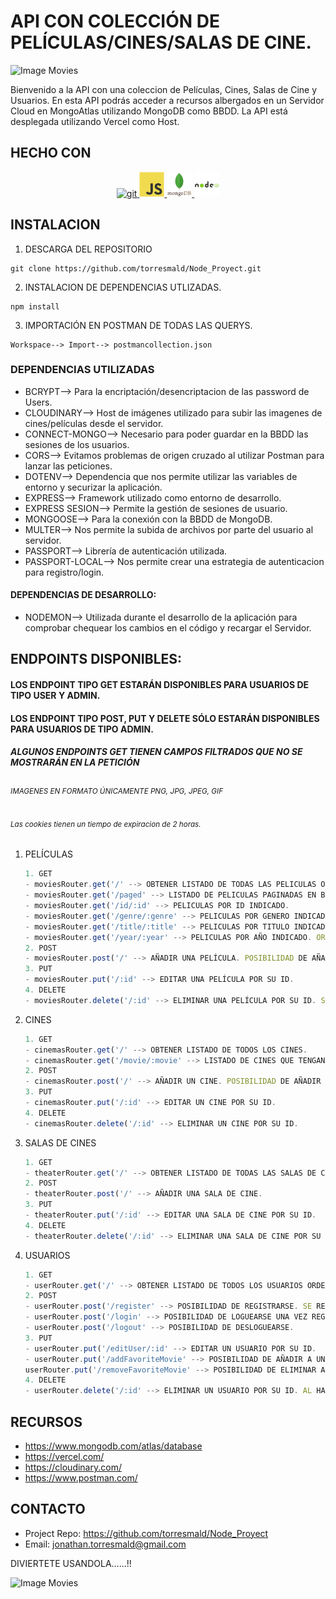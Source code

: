 # API CON COLECCIÓN DE PELÍCULAS/CINES/SALAS DE CINE.

![Image Movies](https://c7.alamy.com/compes/h7gegn/coleccion-de-16…drados-negros-con-esquinas-redondeadas-h7gegn.jpg)

Bienvenido a la API con una coleccion de Películas, Cines, Salas de Cine y Usuarios. En esta API podrás acceder a recursos albergados en un Servidor Cloud en MongoAtlas utilizando MongoDB como BBDD. La API está desplegada utilizando Vercel como Host.

## HECHO CON

<p align="center"> 
      <a href="https://git-scm.com/" target="_blank"> <img src="https://www.vectorlogo.zone/logos/git-scm/git-scm-icon.svg" alt="git" width="40" height="40"/> </a> 
    <a href="https://developer.mozilla.org/en-US/docs/Web/JavaScript" target="_blank"> <img src="https://raw.githubusercontent.com/devicons/devicon/master/icons/javascript/javascript-original.svg" alt="javascript" width="40" height="40"/> </a> 
    <a href="https://www.mongodb.com/" target="_blank"> <img src="https://raw.githubusercontent.com/devicons/devicon/master/icons/mongodb/mongodb-original-wordmark.svg" alt="mongodb" width="40" height="40"/> </a> 
    <a href="https://nodejs.org" target="_blank"> <img src="https://raw.githubusercontent.com/devicons/devicon/master/icons/nodejs/nodejs-original-wordmark.svg" alt="nodejs" width="40" height="40"/> </a> 
</p>


## INSTALACION
1. DESCARGA DEL REPOSITORIO
```
git clone https://github.com/torresmald/Node_Proyect.git
```

2. INSTALACION DE DEPENDENCIAS UTLIZADAS. 

  ```
  npm install
  ```

3. IMPORTACIÓN EN POSTMAN DE TODAS LAS QUERYS.
```
Workspace--> Import--> postmancollection.json
```

### DEPENDENCIAS UTILIZADAS

- BCRYPT--> Para la encriptación/desencriptacion de las password de Users.
- CLOUDINARY--> Host de imágenes utilizado para subir las imagenes de cines/películas desde el servidor.
- CONNECT-MONGO--> Necesario para poder guardar en la BBDD las sesiones de los usuarios.
- CORS--> Evitamos problemas de origen cruzado al utilizar Postman para lanzar las peticiones.
- DOTENV--> Dependencia que nos permite utilizar las variables de entorno y securizar la aplicación.
- EXPRESS--> Framework utilizado como entorno de desarrollo.
- EXPRESS SESION--> Permite la gestión de sesiones de usuario.
- MONGOOSE--> Para la conexión con la BBDD de MongoDB.
- MULTER--> Nos permite la subida de archivos por parte del usuario al servidor.
- PASSPORT--> Librería de autenticación utilizada.
- PASSPORT-LOCAL--> Nos permite crear una estrategia de autenticacion para registro/login.

#### DEPENDENCIAS DE DESARROLLO:

- NODEMON--> Utilizada durante el desarrollo de la aplicación para comprobar chequear los cambios en el código y recargar el Servidor.

## ENDPOINTS DISPONIBLES:
#### **LOS ENDPOINT TIPO GET ESTARÁN DISPONIBLES PARA USUARIOS DE TIPO USER Y ADMIN**.
#### **LOS ENDPOINT TIPO POST, PUT Y DELETE SÓLO ESTARÁN DISPONIBLES PARA USUARIOS DE TIPO ADMIN**.
##### ALGUNOS ENDPOINTS GET TIENEN CAMPOS FILTRADOS QUE NO SE MOSTRARÁN EN LA PETICIÓN

###### <sub>IMAGENES EN FORMATO ÚNICAMENTE PNG, JPG, JPEG, GIF</sub>
###### <sub>Las cookies tienen un tiempo de expiracion de 2 horas.</sub>

1.  PELÍCULAS
    ```jsx
    1. GET
    - moviesRouter.get('/' --> OBTENER LISTADO DE TODAS LAS PELICULAS ORDENADAS POR Nº DE LIKES.
    - moviesRouter.get('/paged' --> LISTADO DE PELICULAS PAGINADAS EN BLOQUES DE 5 PELICULAS. 
    - moviesRouter.get('/id/:id' --> PELICULAS POR ID INDICADO.
    - moviesRouter.get('/genre/:genre' --> PELICULAS POR GENERO INDICADO. 
    - moviesRouter.get('/title/:title' --> PELICULAS POR TITULO INDICADO.
    - moviesRouter.get('/year/:year' --> PELICULAS POR AÑO INDICADO. ORDENADS ASCENDENTE. 
    2. POST
    - moviesRouter.post('/' --> AÑADIR UNA PELÍCULA. POSIBILIDAD DE AÑADIR UNA IMAGEN.
    3. PUT
    - moviesRouter.put('/:id' --> EDITAR UNA PELÍCULA POR SU ID. 
    4. DELETE
    - moviesRouter.delete('/:id' --> ELIMINAR UNA PELÍCULA POR SU ID. SE BORRARÁ DEL CINE QUE LA TENGA EN CARTELERA. 
    ```
2.  CINES 
    ```jsx
    1. GET
    - cinemasRouter.get('/' --> OBTENER LISTADO DE TODOS LOS CINES.
    - cinemasRouter.get('/movie/:movie' --> LISTADO DE CINES QUE TENGAN LA PELICULA INDICADA EN CARTELERA. ORDENADOS POR NOMBRE DESCENDENTE.
    2. POST
    - cinemasRouter.post('/' --> AÑADIR UN CINE. POSIBILIDAD DE AÑADIR UNA IMAGEN.
    3. PUT
    - cinemasRouter.put('/:id' --> EDITAR UN CINE POR SU ID. 
    4. DELETE
    - cinemasRouter.delete('/:id' --> ELIMINAR UN CINE POR SU ID. 
    ```
3.  SALAS DE CINES 
    ```jsx
    1. GET
    - theaterRouter.get('/' --> OBTENER LISTADO DE TODAS LAS SALAS DE CINE.
    2. POST
    - theaterRouter.post('/' --> AÑADIR UNA SALA DE CINE.
    3. PUT
    - theaterRouter.put('/:id' --> EDITAR UNA SALA DE CINE POR SU ID. 
    4. DELETE
    - theaterRouter.delete('/:id' --> ELIMINAR UNA SALA DE CINE POR SU ID. 
    ```
4.  USUARIOS
    ```jsx
    1. GET
    - userRouter.get('/' --> OBTENER LISTADO DE TODOS LOS USUARIOS ORDENADOS POR ROL.
    2. POST
    - userRouter.post('/register' --> POSIBILIDAD DE REGISTRARSE. SE REQUIERE UN USERNAME Y UN PASSWORD. EMAIL Y TIPO DE ROL OPCIONALES.
    - userRouter.post('/login' --> POSIBILIDAD DE LOGUEARSE UNA VEZ REGISTRADO. 
    - userRouter.post('/logout' --> POSIBILIDAD DE DESLOGUEARSE. 
    3. PUT
    - userRouter.put('/editUser/:id' --> EDITAR UN USUARIO POR SU ID.
    - userRouter.put('/addFavoriteMovie' --> POSIBILIDAD DE AÑADIR A UN USUARIO SUS PELÍCULAS FAVORITAS. SE SUMARA 1 AL CONTADOR DE FAVORITOS DE LA PELICULA. 
    userRouter.put('/removeFavoriteMovie' --> POSIBILIDAD DE ELIMINAR A UN USUARIO SUS PELÍCULAS FAVORITAS. SE RESTARA 1 AL CONTADOR DE FAVORITOS DE LA PELICULA. 
    4. DELETE
    - userRouter.delete('/:id' --> ELIMINAR UN USUARIO POR SU ID. AL HACERLO, SE RESTARA 1 DEL CONTADOR DE PELICULAS FAVORITAS QUE TENGA DICHO USUARIO.
    ```

## RECURSOS

- https://www.mongodb.com/atlas/database
- https://vercel.com/
- https://cloudinary.com/
- https://www.postman.com/


## CONTACTO

- Project Repo: https://github.com/torresmald/Node_Proyect
- Email: jonathan.torresmald@gmail.com

DIVIERTETE USANDOLA......!!

![Image Movies](https://res.cloudinary.com/dpyvlsksj/image/upload/v1670418107/u06tjvt3rdseazby8apn.gif)

